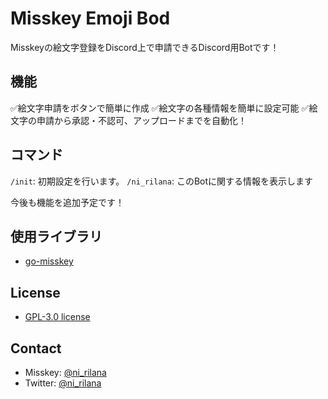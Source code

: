 # Misskey Emoji Bod
Misskeyの絵文字登録をDiscord上で申請できるDiscord用Botです！

## 機能
✅絵文字申請をボタンで簡単に作成
✅絵文字の各種情報を簡単に設定可能
✅絵文字の申請から承認・不認可、アップロードまでを自動化！

## コマンド
`/init`: 初期設定を行います。
`/ni_rilana`: このBotに関する情報を表示します


今後も機能を追加予定です！

## 使用ライブラリ
- [go-misskey](https://github.com/niwaniwa/go-misskey)

## License
- [GPL-3.0 license](https://github.com/niwaniwa/MisskeyEmojiBot/blob/main/LICENSE)

## Contact
- Misskey: [@ni_rilana](https://misskey.niri.la/@ni_rilana)
- Twitter: [@ni_rilana](https://twitter.com/ni_rilana)
